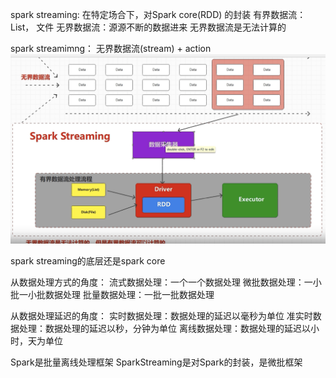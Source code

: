 
spark streaming: 在特定场合下，对Spark core(RDD) 的封装
有界数据流：List， 文件
无界数据流：源源不断的数据进来
无界数据流是无法计算的

spark streamimng：  无界数据流(stream) +  action
![stream01](images/stream01.png)

spark streaming的底层还是spark core

从数据处理方式的角度：
    流式数据处理：一个一个数据处理
    微批数据处理：一小批一小批数据处理
    批量数据处理：一批一批数据处理

从数据处理延迟的角度：
    实时数据处理：数据处理的延迟以毫秒为单位
    准实时数据处理：数据处理的延迟以秒，分钟为单位
    离线数据处理：数据处理的延迟以小时，天为单位

Spark是批量离线处理框架
SparkStreaming是对Spark的封装，是微批框架

